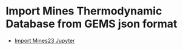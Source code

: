 # Import Mines Thermodynamic Database from GEMS json format

- [Import Mines23 Jupyter](import-mines-gems3-json-data.ipynb)
